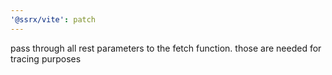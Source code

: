 ```yaml
---
'@ssrx/vite': patch
---
```


pass through all rest parameters to the fetch function. those are needed for tracing purposes
